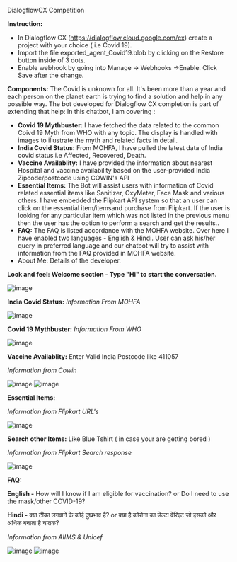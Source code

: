 DialogflowCX Competition 

**Instruction:**
- In Dialogflow CX (https://dialogflow.cloud.google.com/cx) create a project with your choice ( i.e Covid 19).
- Import the file exported_agent_Covid19.blob by clicking on the Restore button inside of 3 dots.
- Enable webhook by going into Manage -> Webhooks ->Enable. Click Save after the change.



**Components:**
The Covid is unknown for all. It's been more than a year and each person on the planet earth is trying to find a solution and help in any possible way. The bot developed for Dialogflow CX completion is part of extending that help:
In this chatbot, I am covering :
- **Covid 19 Mythbuster:** I have fetched the data related to the common Coivd 19 Myth from WHO with any topic. The display is handled with images to illustrate the myth and related facts in detail.
- **India Covid Status:** From MOHFA, I have pulled the latest data of India covid status i.e Affected, Recovered, Death.
- **Vaccine Availablity:** I have provided the information about nearest Hospital and vaccine availability based on the user-provided India Zipcode/postcode using COWIN's API
- **Essential Items:** The Bot will assist users with information of Covid related essential items like Sanitizer, OxyMeter, Face Mask and various others. I have embedded the Flipkart API system so that an user can click on the essential item/itemsand purchase from Flipkart. If the user is looking for any particular item which was not listed in the previous menu then the user has the option to perform a search and get the results..
- **FAQ:** The FAQ is listed accordance with the MOHFA website. Over here I have enabled two languages - English & Hindi. User can ask his/her query in preferred language and our chatbot will try to assist with information from the FAQ provided in MOHFA website.
- About Me: Details of the developer.

**Look and feel:**
**Welcome section - Type "Hi" to start the conversation.**

![image](https://user-images.githubusercontent.com/32197733/130456855-f890bb27-0785-43e4-91b6-f3c66940acfc.png)

**India Covid Status:** 
_Information From MOHFA_

![image](https://user-images.githubusercontent.com/32197733/130456976-5c5be232-4124-4c3f-a090-6aad9084a6c8.png)

**Covid 19 Mythbuster:**
_Information From WHO_

![image](https://user-images.githubusercontent.com/32197733/130457109-c7dd6f26-99f4-4e7d-836e-151014146f28.png)

**Vaccine Availablity:** 
Enter Valid India Postcode like 411057

_Information from Cowin_

![image](https://user-images.githubusercontent.com/32197733/130457287-79a3e35b-11d4-46ed-a4cb-24095de335c5.png)
![image](https://user-images.githubusercontent.com/32197733/130457340-3ac86395-21a5-481b-9f8d-8a71e27958e7.png)

**Essential Items:**

_Information from Flipkart URL's_

![image](https://user-images.githubusercontent.com/32197733/130457506-737b17fb-0cc7-428d-ad49-1b4cf7d4f3fa.png)

**Search other Items:** Like Blue Tshirt ( in case your are getting bored )

_Information from Flipkart Search response_

![image](https://user-images.githubusercontent.com/32197733/130457929-94d57b44-4aa0-4b53-92a7-98e81e9bd347.png)

**FAQ:**

**English -** How will I know if I am eligible for vaccination? or Do I need to use the mask/other COVID-19?

**Hindi -** क्या टीका लगवाने के कोई दुष्प्रभाव हैं? or क्या है कोरोना का डेल्टा वेरिएंट जो इसको और अधिक बनाता है घातक?

_Information from AIIMS & Unicef_

![image](https://user-images.githubusercontent.com/32197733/130459097-5f3c3802-1718-4888-b163-a25514da9e18.png)
![image](https://user-images.githubusercontent.com/32197733/130458755-5797f74b-4564-401b-9b69-3f9c09a7a02d.png)

